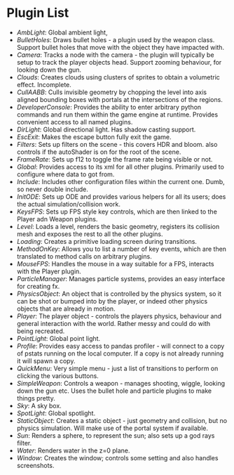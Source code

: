# Plugin List #

  * _AmbLight_: Global ambient light,
  * _BulletHoles_: Draws bullet holes - a plugin used by the weapon class. Support bullet holes that move with the object they have impacted with.
  * _Camera_: Tracks a node with the camera - the plugin will typically be setup to track the player objects head. Support zooming behaviour, for looking down the gun.
  * _Clouds_: Creates clouds using clusters of sprites to obtain a volumetric effect. Incomplete.
  * _CullAABB_: Culls invisible geometry by chopping the level into axis aligned bounding boxes with portals at the intersections of the regions.
  * _DeveloperConsole_: Provides the ability to enter arbitrary python commands and run them within the game engine at runtime. Provides convenient access to all named plugins.
  * _DirLight_: Global directional light. Has shadow casting support.
  * _EscExit_: Makes the escape button fully exit the game.
  * _Filters_: Sets up filters on the scene - this covers HDR and bloom. also controls if the autoShader is on for the root of the scene.
  * _FrameRate_: Sets up f12 to toggle the frame rate being visible or not.
  * _Global_: Provides access to its xml for all other plugins. Primarily used to configure where data to got from.
  * _Include_: Includes other configuration files within the current one. Dumb, so never double include.
  * _InitODE_: Sets up ODE and provides various helpers for all its users; does the actual simulation/collision work.
  * _KeysFPS_: Sets up FPS style key controls, which are then linked to the Player adn Weapon plugins.
  * _Level_: Loads a level, renders the basic geometry, registers its collision mesh and exposes the rest to all the other plugins.
  * _Loading_: Creates a primitive loading screen during transitions.
  * _MethodOnKey_: Allows you to list a number of key events, which are then translated to method calls on arbitrary plugins.
  * _MouseFPS_: Handles the mouse in a way suitable for a FPS, interacts with the Player plugin.
  * _ParticleManager_: Manages particle systems, provides an easy interface for creating fx.
  * _PhysicsObject_: An object that is controlled by the physics system, so it can be shot or bumped into by the player, or indeed other physics objects that are already in motion.
  * _Player_: The player object - controls the players physics, behaviour and general interaction with the world. Rather messy and could do with being recreated.
  * _PointLight_: Global point light.
  * _Profile_: Provides easy access to pandas profiler - will connect to a copy of pstats running on the local computer. If a copy is not already running it will spawn a copy.
  * _QuickMenu_: Very simple menu - just a list of transitions to perform on clicking the various buttons.
  * _SimpleWeapon_: Controls a weapon - manages shooting, wiggle, looking down the gun etc. Uses the bullet hole and particle plugins to make things pretty.
  * _Sky_: A sky box.
  * _SpotLight_: Global spotlight.
  * _StaticObject_: Creates a static object - just geometry and collision, but no physics simulation. Will make use of the portal system if available.
  * _Sun_: Renders a sphere, to represent the sun; also sets up a god rays filter.
  * _Water_: Renders water in the z=0 plane.
  * _Window_: Creates the window; controls some setting and also handles screenshots.